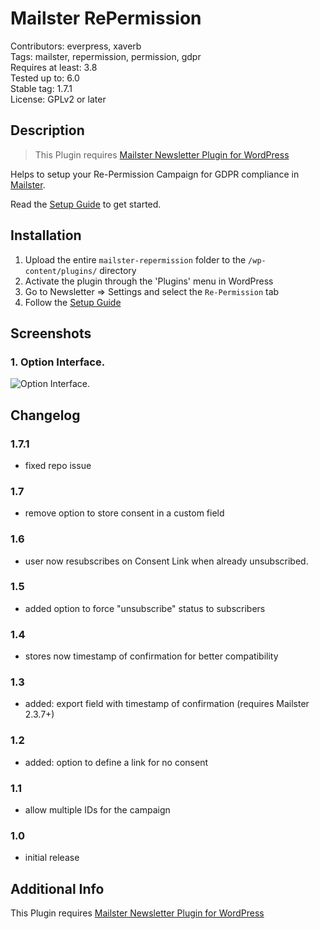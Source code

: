 # Mailster RePermission

Contributors: everpress, xaverb  
Tags: mailster, repermission, permission, gdpr  
Requires at least: 3.8  
Tested up to: 6.0  
Stable tag: 1.7.1  
License: GPLv2 or later

## Description

> This Plugin requires [Mailster Newsletter Plugin for WordPress](https://mailster.co/?utm_campaign=wporg&utm_source=wordpress.org&utm_medium=readme&utm_term=Re-Permission+Integration)

Helps to setup your Re-Permission Campaign for GDPR compliance in [Mailster](https://mailster.co/?utm_campaign=wporg&utm_source=wordpress.org&utm_medium=readme&utm_term=Re-Permission+Integration).

Read the [Setup Guide](https://kb.mailster.co/implementing-a-re-permission-program-for-gdpr/?utm_campaign=wporg&utm_source=Re-Permission+Integration&utm_medium=readme) to get started.

## Installation

1. Upload the entire `mailster-repermission` folder to the `/wp-content/plugins/` directory
2. Activate the plugin through the 'Plugins' menu in WordPress
3. Go to Newsletter => Settings and select the `Re-Permission` tab
4. Follow the [Setup Guide](https://kb.mailster.co/implementing-a-re-permission-program-for-gdpr/?utm_campaign=wporg&utm_source=Re-Permission+Integration&utm_medium=readme)

## Screenshots

### 1. Option Interface.

![Option Interface.](https://ps.w.org/mailster-repermission/assets/screenshot-1.png)

## Changelog

### 1.7.1

-   fixed repo issue

### 1.7

-   remove option to store consent in a custom field

### 1.6

-   user now resubscribes on Consent Link when already unsubscribed.

### 1.5

-   added option to force "unsubscribe" status to subscribers

### 1.4

-   stores now timestamp of confirmation for better compatibility

### 1.3

-   added: export field with timestamp of confirmation (requires Mailster 2.3.7+)

### 1.2

-   added: option to define a link for no consent

### 1.1

-   allow multiple IDs for the campaign

### 1.0

-   initial release

## Additional Info

This Plugin requires [Mailster Newsletter Plugin for WordPress](https://mailster.co/?utm_campaign=wporg&utm_source=wordpress.org&utm_medium=readme&utm_term=Re-Permission+Integration)
